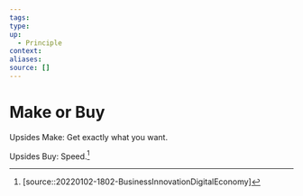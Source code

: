 ```yaml
---
tags:
type:
up:
  - Principle
context:
aliases:
source: []
---
```


# Make or Buy

Upsides Make: Get exactly what you want.

Upsides Buy: Speed.[^1]

[^1]: [source::20220102-1802-BusinessInnovationDigitalEconomy]
